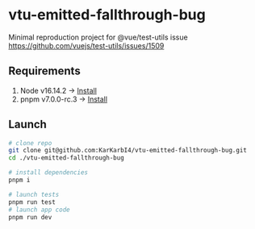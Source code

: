 # vtu-emitted-fallthrough-bug

Minimal reproduction project for @vue/test-utils issue https://github.com/vuejs/test-utils/issues/1509

## Requirements

1. Node v16.14.2 -> [Install](https://nodejs.org/en/download/package-manager/)
2. pnpm v7.0.0-rc.3 -> [Install](https://pnpm.io/installation)

## Launch

```bash
# clone repo
git clone git@github.com:KarKarbI4/vtu-emitted-fallthrough-bug.git
cd ./vtu-emitted-fallthrough-bug

# install dependencies
pnpm i

# launch tests
pnpm run test
# launch app code
pnpm run dev
```
